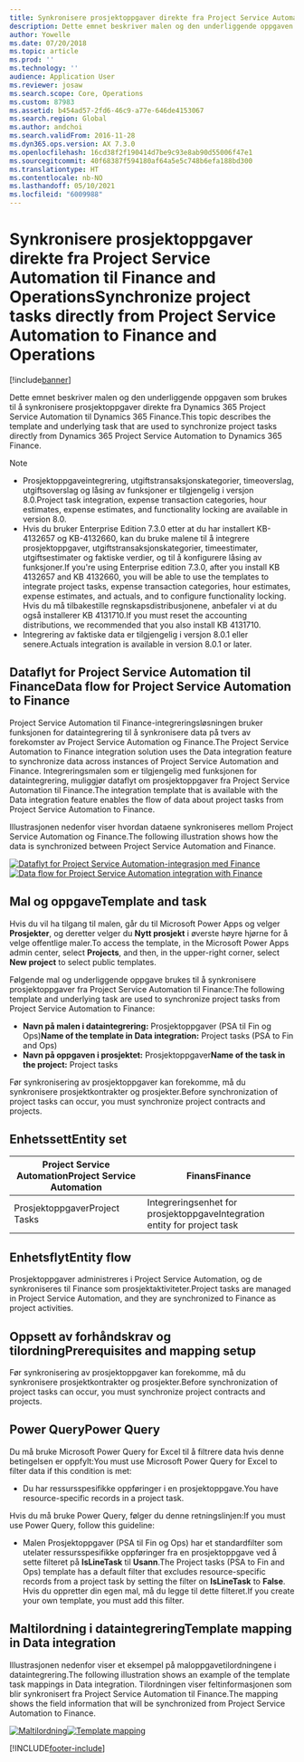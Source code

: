 ```yaml
---
title: Synkronisere prosjektoppgaver direkte fra Project Service Automation til Finance and Operations
description: Dette emnet beskriver malen og den underliggende oppgaven som brukes til å synkronisere prosjektoppgaver direkte fra Microsoft Dynamics 365 Project Service Automation til Dynamics 365 Finance.
author: Yowelle
ms.date: 07/20/2018
ms.topic: article
ms.prod: ''
ms.technology: ''
audience: Application User
ms.reviewer: josaw
ms.search.scope: Core, Operations
ms.custom: 87983
ms.assetid: b454ad57-2fd6-46c9-a77e-646de4153067
ms.search.region: Global
ms.author: andchoi
ms.search.validFrom: 2016-11-28
ms.dyn365.ops.version: AX 7.3.0
ms.openlocfilehash: 16cd38f2f190414d7be9c93e8ab90d55006f47e1
ms.sourcegitcommit: 40f68387f594180af64a5e5c748b6efa188bd300
ms.translationtype: HT
ms.contentlocale: nb-NO
ms.lasthandoff: 05/10/2021
ms.locfileid: "6009988"
---
```

# <a name="synchronize-project-tasks-directly-from-project-service-automation-to-finance-and-operations"></a><span data-ttu-id="8feb8-103">Synkronisere prosjektoppgaver direkte fra Project Service Automation til Finance and Operations</span><span class="sxs-lookup"><span data-stu-id="8feb8-103">Synchronize project tasks directly from Project Service Automation to Finance and Operations</span></span>

[!include[banner](../includes/banner.md)]

<span data-ttu-id="8feb8-104">Dette emnet beskriver malen og den underliggende oppgaven som brukes til å synkronisere prosjektoppgaver direkte fra Dynamics 365 Project Service Automation til Dynamics 365 Finance.</span><span class="sxs-lookup"><span data-stu-id="8feb8-104">This topic describes the template and underlying task that are used to synchronize project tasks directly from Dynamics 365 Project Service Automation to Dynamics 365 Finance.</span></span>

> [!NOTE]
> - <span data-ttu-id="8feb8-105">Prosjektoppgaveintegrering, utgiftstransaksjonskategorier, timeoverslag, utgiftsoverslag og låsing av funksjoner er tilgjengelig i versjon 8.0.</span><span class="sxs-lookup"><span data-stu-id="8feb8-105">Project task integration, expense transaction categories, hour estimates, expense estimates, and functionality locking are available in version 8.0.</span></span>
> - <span data-ttu-id="8feb8-106">Hvis du bruker Enterprise Edition 7.3.0 etter at du har installert KB-4132657 og KB-4132660, kan du bruke malene til å integrere prosjektoppgaver, utgiftstransaksjonskategorier, timeestimater, utgiftsestimater og faktiske verdier, og til å konfigurere låsing av funksjoner.</span><span class="sxs-lookup"><span data-stu-id="8feb8-106">If you're using Enterprise edition 7.3.0, after you install KB 4132657 and KB 4132660, you will be able to use the templates to integrate project tasks, expense transaction categories, hour estimates, expense estimates, and actuals, and to configure functionality locking.</span></span> <span data-ttu-id="8feb8-107">Hvis du må tilbakestille regnskapsdistribusjonene, anbefaler vi at du også installerer KB 4131710.</span><span class="sxs-lookup"><span data-stu-id="8feb8-107">If you must reset the accounting distributions, we recommended that you also install KB 4131710.</span></span>
> - <span data-ttu-id="8feb8-108">Integrering av faktiske data er tilgjengelig i versjon 8.0.1 eller senere.</span><span class="sxs-lookup"><span data-stu-id="8feb8-108">Actuals integration is available in version 8.0.1 or later.</span></span>

## <a name="data-flow-for-project-service-automation-to-finance"></a><span data-ttu-id="8feb8-109">Dataflyt for Project Service Automation til Finance</span><span class="sxs-lookup"><span data-stu-id="8feb8-109">Data flow for Project Service Automation to Finance</span></span>

<span data-ttu-id="8feb8-110">Project Service Automation til Finance-integreringsløsningen bruker funksjonen for dataintegrering til å synkronisere data på tvers av forekomster av Project Service Automation og Finance.</span><span class="sxs-lookup"><span data-stu-id="8feb8-110">The Project Service Automation to Finance integration solution uses the Data integration feature to synchronize data across instances of Project Service Automation and Finance.</span></span> <span data-ttu-id="8feb8-111">Integreringsmalen som er tilgjengelig med funksjonen for dataintegrering, muliggjør dataflyt om prosjektoppgaver fra Project Service Automation til Finance.</span><span class="sxs-lookup"><span data-stu-id="8feb8-111">The integration template that is available with the Data integration feature enables the flow of data about project tasks from Project Service Automation to Finance.</span></span>

<span data-ttu-id="8feb8-112">Illustrasjonen nedenfor viser hvordan dataene synkroniseres mellom Project Service Automation og Finance.</span><span class="sxs-lookup"><span data-stu-id="8feb8-112">The following illustration shows how the data is synchronized between Project Service Automation and Finance.</span></span>

<span data-ttu-id="8feb8-113">[![Dataflyt for Project Service Automation-integrasjon med Finance](./media/ProjectTasksFlow.png)](./media/ProjectTasksFlow.png)</span><span class="sxs-lookup"><span data-stu-id="8feb8-113">[![Data flow for Project Service Automation integration with Finance](./media/ProjectTasksFlow.png)](./media/ProjectTasksFlow.png)</span></span>

## <a name="template-and-task"></a><span data-ttu-id="8feb8-114">Mal og oppgave</span><span class="sxs-lookup"><span data-stu-id="8feb8-114">Template and task</span></span>

<span data-ttu-id="8feb8-115">Hvis du vil ha tilgang til malen, går du til Microsoft Power Apps og velger **Prosjekter**, og deretter velger du **Nytt prosjekt** i øverste høyre hjørne for å velge offentlige maler.</span><span class="sxs-lookup"><span data-stu-id="8feb8-115">To access the template, in the Microsoft Power Apps admin center, select **Projects**, and then, in the upper-right corner, select **New project** to select public templates.</span></span>

<span data-ttu-id="8feb8-116">Følgende mal og underliggende oppgave brukes til å synkronisere prosjektoppgaver fra Project Service Automation til Finance:</span><span class="sxs-lookup"><span data-stu-id="8feb8-116">The following template and underlying task are used to synchronize project tasks from Project Service Automation to Finance:</span></span>

- <span data-ttu-id="8feb8-117">**Navn på malen i dataintegrering:** Prosjektoppgaver (PSA til Fin og Ops)</span><span class="sxs-lookup"><span data-stu-id="8feb8-117">**Name of the template in Data integration:** Project tasks (PSA to Fin and Ops)</span></span>
- <span data-ttu-id="8feb8-118">**Navn på oppgaven i prosjektet:** Prosjektoppgaver</span><span class="sxs-lookup"><span data-stu-id="8feb8-118">**Name of the task in the project:** Project tasks</span></span>

<span data-ttu-id="8feb8-119">Før synkronisering av prosjektoppgaver kan forekomme, må du synkronisere prosjektkontrakter og prosjekter.</span><span class="sxs-lookup"><span data-stu-id="8feb8-119">Before synchronization of project tasks can occur, you must synchronize project contracts and projects.</span></span>

## <a name="entity-set"></a><span data-ttu-id="8feb8-120">Enhetssett</span><span class="sxs-lookup"><span data-stu-id="8feb8-120">Entity set</span></span>

| <span data-ttu-id="8feb8-121">Project Service Automation</span><span class="sxs-lookup"><span data-stu-id="8feb8-121">Project Service Automation</span></span> | <span data-ttu-id="8feb8-122">Finans</span><span class="sxs-lookup"><span data-stu-id="8feb8-122">Finance</span></span>                             |
|----------------------------|-------------------------------------|
| <span data-ttu-id="8feb8-123">Prosjektoppgaver</span><span class="sxs-lookup"><span data-stu-id="8feb8-123">Project Tasks</span></span>              | <span data-ttu-id="8feb8-124">Integreringsenhet for prosjektoppgave</span><span class="sxs-lookup"><span data-stu-id="8feb8-124">Integration entity for project task</span></span> |

## <a name="entity-flow"></a><span data-ttu-id="8feb8-125">Enhetsflyt</span><span class="sxs-lookup"><span data-stu-id="8feb8-125">Entity flow</span></span>

<span data-ttu-id="8feb8-126">Prosjektoppgaver administreres i Project Service Automation, og de synkroniseres til Finance som prosjektaktiviteter.</span><span class="sxs-lookup"><span data-stu-id="8feb8-126">Project tasks are managed in Project Service Automation, and they are synchronized to Finance as project activities.</span></span>

## <a name="prerequisites-and-mapping-setup"></a><span data-ttu-id="8feb8-127">Oppsett av forhåndskrav og tilordning</span><span class="sxs-lookup"><span data-stu-id="8feb8-127">Prerequisites and mapping setup</span></span>

<span data-ttu-id="8feb8-128">Før synkronisering av prosjektoppgaver kan forekomme, må du synkronisere prosjektkontrakter og prosjekter.</span><span class="sxs-lookup"><span data-stu-id="8feb8-128">Before synchronization of project tasks can occur, you must synchronize project contracts and projects.</span></span>

## <a name="power-query"></a><span data-ttu-id="8feb8-129">Power Query</span><span class="sxs-lookup"><span data-stu-id="8feb8-129">Power Query</span></span>

<span data-ttu-id="8feb8-130">Du må bruke Microsoft Power Query for Excel til å filtrere data hvis denne betingelsen er oppfylt:</span><span class="sxs-lookup"><span data-stu-id="8feb8-130">You must use Microsoft Power Query for Excel to filter data if this condition is met:</span></span>

- <span data-ttu-id="8feb8-131">Du har ressursspesifikke oppføringer i en prosjektoppgave.</span><span class="sxs-lookup"><span data-stu-id="8feb8-131">You have resource-specific records in a project task.</span></span>

<span data-ttu-id="8feb8-132">Hvis du må bruke Power Query, følger du denne retningslinjen:</span><span class="sxs-lookup"><span data-stu-id="8feb8-132">If you must use Power Query, follow this guideline:</span></span>

- <span data-ttu-id="8feb8-133">Malen Prosjektoppgaver (PSA til Fin og Ops) har et standardfilter som utelater ressursspesifikke oppføringer fra en prosjektoppgave ved å sette filteret på **IsLineTask** til **Usann**.</span><span class="sxs-lookup"><span data-stu-id="8feb8-133">The Project tasks (PSA to Fin and Ops) template has a default filter that excludes resource-specific records from a project task by setting the filter on **IsLineTask** to **False**.</span></span> <span data-ttu-id="8feb8-134">Hvis du oppretter din egen mal, må du legge til dette filteret.</span><span class="sxs-lookup"><span data-stu-id="8feb8-134">If you create your own template, you must add this filter.</span></span>

## <a name="template-mapping-in-data-integration"></a><span data-ttu-id="8feb8-135">Maltilordning i dataintegrering</span><span class="sxs-lookup"><span data-stu-id="8feb8-135">Template mapping in Data integration</span></span>

<span data-ttu-id="8feb8-136">Illustrasjonen nedenfor viser et eksempel på maloppgavetilordningene i dataintegrering.</span><span class="sxs-lookup"><span data-stu-id="8feb8-136">The following illustration shows an example of the template task mappings in Data integration.</span></span> <span data-ttu-id="8feb8-137">Tilordningen viser feltinformasjonen som blir synkronisert fra Project Service Automation til Finance.</span><span class="sxs-lookup"><span data-stu-id="8feb8-137">The mapping shows the field information that will be synchronized from Project Service Automation to Finance.</span></span>

<span data-ttu-id="8feb8-138">[![Maltilordning](./media/ProjectTasksMapping.png)](./media/ProjectTasksMapping.png)</span><span class="sxs-lookup"><span data-stu-id="8feb8-138">[![Template mapping](./media/ProjectTasksMapping.png)](./media/ProjectTasksMapping.png)</span></span>


[!INCLUDE[footer-include](../includes/footer-banner.md)]